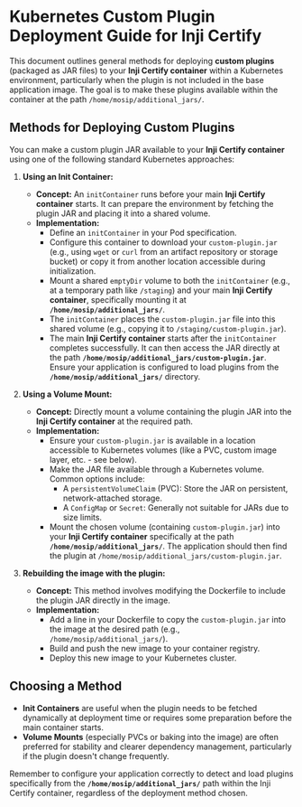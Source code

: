 # Kubernetes Custom Plugin Deployment Guide for Inji Certify

This document outlines general methods for deploying **custom plugins** (packaged as JAR files) to your **Inji Certify container** within a Kubernetes environment, particularly when the plugin is not included in the base application image. The goal is to make these plugins available within the container at the path `/home/mosip/additional_jars/`.

## Methods for Deploying Custom Plugins

You can make a custom plugin JAR available to your **Inji Certify container** using one of the following standard Kubernetes approaches:

1.  **Using an Init Container:**
    * **Concept:** An `initContainer` runs before your main **Inji Certify container** starts. It can prepare the environment by fetching the plugin JAR and placing it into a shared volume.
    * **Implementation:**
        * Define an `initContainer` in your Pod specification.
        * Configure this container to download your `custom-plugin.jar` (e.g., using `wget` or `curl` from an artifact repository or storage bucket) or copy it from another location accessible during initialization.
        * Mount a shared `emptyDir` volume to both the `initContainer` (e.g., at a temporary path like `/staging`) and your main **Inji Certify container**, specifically mounting it at **`/home/mosip/additional_jars/`**.
        * The `initContainer` places the `custom-plugin.jar` file into this shared volume (e.g., copying it to `/staging/custom-plugin.jar`).
        * The main **Inji Certify container** starts after the `initContainer` completes successfully. It can then access the JAR directly at the path **`/home/mosip/additional_jars/custom-plugin.jar`**. Ensure your application is configured to load plugins from the **`/home/mosip/additional_jars/`** directory.

2.  **Using a Volume Mount:**
    * **Concept:** Directly mount a volume containing the plugin JAR into the **Inji Certify container** at the required path.
    * **Implementation:**
        * Ensure your `custom-plugin.jar` is available in a location accessible to Kubernetes volumes (like a PVC, custom image layer, etc. - see below).
        * Make the JAR file available through a Kubernetes volume. Common options include:
            * A `persistentVolumeClaim` (PVC): Store the JAR on persistent, network-attached storage.
            * A `ConfigMap` or `Secret`: Generally not suitable for JARs due to size limits.
        * Mount the chosen volume (containing `custom-plugin.jar`) into your **Inji Certify container** specifically at the path **`/home/mosip/additional_jars/`**. The application should then find the plugin at `/home/mosip/additional_jars/custom-plugin.jar`.

3. **Rebuilding the image with the plugin:**
    * **Concept:** This method involves modifying the Dockerfile to include the plugin JAR directly in the image.
    * **Implementation:**
        * Add a line in your Dockerfile to copy the `custom-plugin.jar` into the image at the desired path (e.g., `/home/mosip/additional_jars/`).
        * Build and push the new image to your container registry.
        * Deploy this new image to your Kubernetes cluster.

## Choosing a Method

* **Init Containers** are useful when the plugin needs to be fetched dynamically at deployment time or requires some preparation before the main container starts.
* **Volume Mounts** (especially PVCs or baking into the image) are often preferred for stability and clearer dependency management, particularly if the plugin doesn't change frequently.

Remember to configure your application correctly to detect and load plugins specifically from the **`/home/mosip/additional_jars/`** path within the Inji Certify container, regardless of the deployment method chosen.